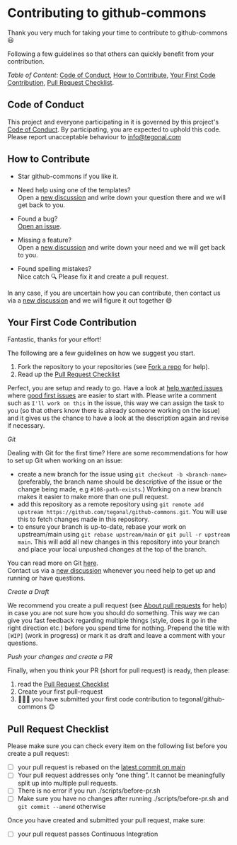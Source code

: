 # Contributing to github-commons

Thank you very much for taking your time to contribute to github-commons :smiley:

Following a few guidelines so that others can quickly benefit from your contribution.

*Table of Content*: [Code of Conduct](#code-of-conduct), [How to Contribute](#how-to-contribute), 
[Your First Code Contribution](#your-first-code-contribution), 
[Pull Request Checklist](#pull-request-checklist).

## Code of Conduct
This project and everyone participating in it is governed by this project's 
[Code of Conduct](https://github.com/tegonal/github-commons/tree/main/.github/CODE_OF_CONDUCT.md). 
By participating, you are expected to uphold this code. Please report unacceptable behaviour to info@tegonal.com

## How to Contribute
- Star github-commons if you like it.

- Need help using one of the templates?  
  Open a [new discussion](https://github.com/tegonal/github-commons/discussions/new?category=q-a) 
  and write down your question there and we will get back to you.
  
- Found a bug?  
  [Open an issue](https://github.com/tegonal/github-commons/issues/new?template=bug_report.md).
  
- Missing a feature?  
  Open a [new discussion](https://github.com/tegonal/github-commons/discussions/new?category=ideas)
  and write down your need and we will get back to you.

- Found spelling mistakes?  
  Nice catch :mag: Please fix it and create a pull request.

In any case, if you are uncertain how you can contribute, then contact us via a 
[new discussion](https://github.com/tegonal/github-commons/discussions/new?category=contributor-q-a)
and we will figure it out together :smile:

## Your First Code Contribution
Fantastic, thanks for your effort! 
 
The following are a few guidelines on how we suggest you start.
 
1. Fork the repository to your repositories (see [Fork a repo](https://help.github.com/en/articles/fork-a-repo) for help). 
2. Read up the [Pull Request Checklist](#pull-request-checklist)

Perfect, you are setup and ready to go. 
Have a look at [help wanted issues](https://github.com/tegonal/github-commons/issues?q=is%3Aissue+is%3Aopen+label%3A%22help+wanted%22)
where [good first issues](https://github.com/tegonal/github-commons/issues?q=is%3Aissue+is%3Aopen+label%3A%22good+first+issue%22)
are easier to start with.
Please write a comment such as `I'll work on this` in the issue,
this way we can assign the task to you (so that others know there is already someone working on the issue)
and it gives us the chance to have a look at the description again and revise if necessary.

<a name="git"></a>
*Git*  

Dealing with Git for the first time? Here are some recommendations for how to set up Git when working on an issue: 
- create a new branch for the issue using `git checkout -b <branch-name>` (preferably, the branch name
  should be descriptive of the issue or the change being made, e.g `#108-path-exists`.) Working
  on a new branch makes it easier to make more than one pull request.
- add this repository as a remote repository using
 `git remote add upstream https://github.com/tegonal/github-commons.git`. You will use this to
  fetch changes made in this repository.
- to ensure your branch is up-to-date, rebase your work on
  upstream/main using `git rebase upstream/main` or `git pull -r upstream main`.
  This will add all new changes in this repository into your branch and place your
  local unpushed changes at the top of the branch.

You can read more on Git [here](https://git-scm.com/book/).  
Contact us via a [new discussion](https://github.com/tegonal/github-commons/discussions/new?category=contributor-q-a)
whenever you need help to get up and running or have questions.

*Create a Draft*

We recommend you create a pull request (see [About pull requests](https://help.github.com/en/articles/about-pull-requests) for help)
in case you are not sure how you should do something. 
This way we can give you fast feedback regarding multiple things (style, does it go in the right direction etc.) before you spend time for nothing.
Prepend the title with `[WIP]` (work in progress) or mark it as draft and leave a comment with your questions.

*Push your changes and create a PR*

Finally, when you think your PR (short for pull request) is ready, then please:

1. read the [Pull Request Checklist](#pull-request-checklist) 
2. Create your first pull-request
3. 👏👏👏 you have submitted your first code contribution to tegonal/github-commons 😊


## Pull Request Checklist
Please make sure you can check every item on the following list before you create a pull request:  
- [ ] your pull request is rebased on the [latest commit on main](https://github.com/tegonal/github-commons/commits/main)
- [ ] Your pull request addresses only “one thing”. It cannot be meaningfully split up into multiple pull requests.
- [ ] There is no error if you run ./scripts/before-pr.sh
- [ ] Make sure you have no changes after running ./scripts/before-pr.sh and `git commit --amend` otherwise
     
Once you have created and submitted your pull request, make sure:
- [ ] your pull request passes Continuous Integration
